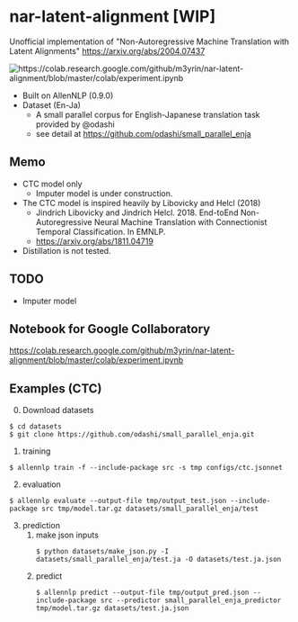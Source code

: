 # nar-latent-alignment [WIP]
Unofficial implementation of "Non-Autoregressive Machine Translation with Latent Alignments" https://arxiv.org/abs/2004.07437

![https://colab.research.google.com/github/m3yrin/nar-latent-alignment/blob/master/colab/experiment.ipynb
](https://colab.research.google.com/assets/colab-badge.svg)  


* Built on AllenNLP (0.9.0)
* Dataset (En-Ja)
    * A small parallel corpus for English-Japanese translation task provided by @odashi
    * see detail at https://github.com/odashi/small_parallel_enja

## Memo
* CTC model only
   * Imputer model is under construction.
* The CTC model is inspired heavily by Libovicky and Helcl (2018)
   * Jindrich Libovicky and Jindrich Helcl. 2018. End-toEnd Non-Autoregressive Neural Machine Translation with Connectionist Temporal Classification. In EMNLP.
   * https://arxiv.org/abs/1811.04719
* Distillation is not tested.

## TODO
* Imputer model

## Notebook for Google Collaboratory
https://colab.research.google.com/github/m3yrin/nar-latent-alignment/blob/master/colab/experiment.ipynb

## Examples (CTC)
0. Download datasets
```
$ cd datasets
$ git clone https://github.com/odashi/small_parallel_enja.git
```

1. training
```
$ allennlp train -f --include-package src -s tmp configs/ctc.jsonnet
```

2. evaluation
```
$ allennlp evaluate --output-file tmp/output_test.json --include-package src tmp/model.tar.gz datasets/small_parallel_enja/test
```

3. prediction
    1. make json inputs
        ```
        $ python datasets/make_json.py -I datasets/small_parallel_enja/test.ja -O datasets/test.ja.json
        ```
    2. predict
        ```
        $ allennlp predict --output-file tmp/output_pred.json --include-package src --predictor small_parallel_enja_predictor  tmp/model.tar.gz datasets/test.ja.json
        ```
